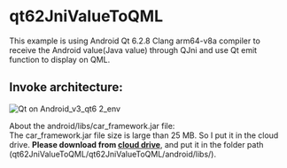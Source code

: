 # qt62JniValueToQML
This example is using Android Qt 6.2.8 Clang arm64-v8a compiler to  receive the Android value(Java value) through QJni and use Qt emit function to display on QML.  

## Invoke architecture:    
![Qt on Android_v3_qt6 2_env](https://github.com/dawi9840/qt62JniValueToQML/assets/19554347/0ffb54eb-946f-46e2-9580-7f1c227c75b9)   


About the android/libs/car_framework.jar file:      
The car_framework.jar file size is large than 25 MB. So I put it in the cloud drive. **Please download from [cloud drive](https://drive.google.com/file/d/1uLDje9tRJMZqveUOVi5OUoK3VJaT2BBc/view)**, and put it in the folder path (qt62JniValueToQML/qt62JniValueToQML/android/libs/).   



